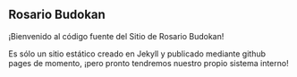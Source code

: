 ## Rosario Budokan

¡Bienvenido al código fuente del Sitio de Rosario Budokan!

Es sólo un sitio estático creado en Jekyll y publicado mediante github pages de momento, ¡pero pronto tendremos nuestro propio sistema interno!
